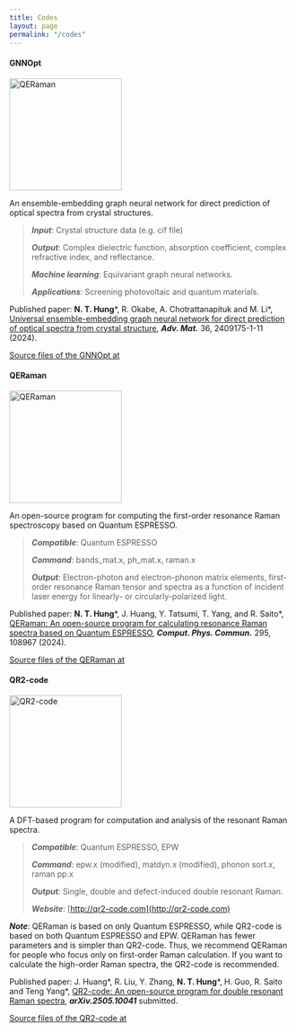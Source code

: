 ```yaml
---
title: Codes
layout: page
permalink: "/codes"
---
```


#### GNNOpt
<img src="{{site.baseurl}}/assets/images/GNNOpt.jpg" alt="QERaman" style="height: 200px"/>

An ensemble-embedding graph neural network for direct prediction of optical spectra from crystal structures.

>***Input***: Crystal structure data (e.g. cif file)  
>
>***Output***: Complex dielectric function, absorption coefficient, complex refractive index, and reflectance.
>
>***Machine learning***: Equivariant graph neural networks.
>
>***Applications***: Screening photovoltaic and quantum materials.

Published paper: **N. T. Hung**\*, R. Okabe, A. Chotrattanapituk and M. Li\*, [Universal ensemble-embedding graph neural network for direct prediction of optical spectra from crystal structure](https://doi.org/10.1002/adma.202409175), ***Adv. Mat.*** 36, 2409175-1-11 (2024).

<p><a target="_blank" href="https://github.com/nguyen-group/GNNOpt" class="btn btn-success">Source files of the GNNOpt at <i class="fab fa-github"></i></a></p>



#### QERaman
<img src="{{site.baseurl}}/assets/images/QERaman-logo.png" alt="QERaman" style="height: 200px"/>

An open-source program for computing the first-order resonance Raman spectroscopy based on Quantum ESPRESSO.

>***Compatible***: Quantum ESPRESSO
>
>***Command***: bands_mat.x, ph_mat.x, raman.x
>
>***Output***: Electron-photon and electron-phonon matrix elements, first-order resonance Raman tensor and spectra as a function of incident laser energy for linearly- or circularly-polarized light.

Published paper: **N. T. Hung**\*, J. Huang, Y. Tatsumi, T. Yang, and R. Saito\*, [QERaman: An open-source program for calculating resonance Raman spectra based on Quantum ESPRESSO](https://doi.org/10.1016/j.cpc.2023.108967), ***Comput. Phys. Commun.*** 295, 108967 (2024).

<p><a target="_blank" href="https://github.com/nguyen-group/QERaman" class="btn btn-success">Source files of the QERaman at <i class="fab fa-github"></i></a></p>

#### QR2-code
<img src="{{site.baseurl}}/assets/images/QR2-code-logo.jpg" alt="QR2-code" style="height: 200px"/>

A DFT-based program for computation and analysis of the resonant Raman spectra.

>***Compatible***: Quantum ESPRESSO, EPW
>
>***Command***: epw.x (modified), matdyn.x (modified), phonon sort.x, raman pp.x
>
>***Output***: Single, double and defect-induced double resonant Raman.
>
>***Website***: [http://qr2-code.com](http://qr2-code.com)

***Note***: QERaman is based on only Quantum ESPRESSO, while QR2-code is based on both Quantum ESPRESSO and EPW. QERaman has fewer parameters and is simpler than QR2-code. Thus, we recommend QERaman for people who focus only on first-order Raman calculation. If you want to calculate the high-order Raman spectra, the QR2-code is recommended.

Published paper: J. Huang\*, R. Liu, Y. Zhang, **N. T. Hung**\*, H. Guo, R. Saito and Teng Yang\*, [QR2-code: An open-source program for double resonant Raman spectra](https://doi.org/10.48550/arXiv.2505.10041), ***arXiv.2505.10041*** submitted.

<p><a target="_blank" href="https://github.com/JoeyyHuang/QR2-code" class="btn btn-success">Source files of the QR2-code at <i class="fab fa-github"></i></a></p>